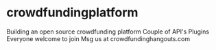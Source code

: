 crowdfundingplatform
====================

Building an open source crowdfunding platform
Couple of API's
Plugins
Everyone welcome to join
Msg us at crowdfundinghangouts.com
